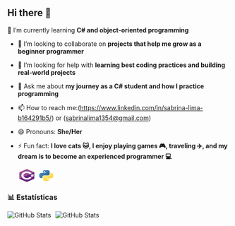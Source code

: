 ## Hi there 👋

 🌱 I’m currently learning **C# and object-oriented programming**  
- 👯 I’m looking to collaborate on **projects that help me grow as a beginner programmer**  
- 🤔 I’m looking for help with **learning best coding practices and building real-world projects**  
- 💬 Ask me about **my journey as a C# student and how I practice programming**  
- 📫 How to reach me:(https://www.linkedin.com/in/sabrina-lima-b164291b5/) or (sabrinalima1354@gmail.com) 
- 😄 Pronouns: **She/Her**  
- ⚡ Fun fact: **I love cats 🐱, I enjoy playing games 🎮, traveling ✈️, and my dream is to become an experienced programmer 💻**

  
         
  <img align="center" alt="Rafa-Csharp" height="30" width="40" src="https://raw.githubusercontent.com/devicons/devicon/master/icons/csharp/csharp-original.svg">
  <img align="center" alt="Rafa-Python" height="30" width="40" src="https://raw.githubusercontent.com/devicons/devicon/master/icons/python/python-original.svg">

### 📊 Estatísticas

<p>
  <img 
    align="left" 
    alt="GitHub Stats" 
    height="200" 
    style="padding-right: 10px;" 
    src="https://github-readme-stats.vercel.app/api?username=Larissakich&show_icons=true&theme=tokyonight&include_all_commits=true&locale=pt-br" 
  />

<img 
      align="left" 
      alt="GitHub Stats" 
      height="200" 
      src="https://github-readme-stats.vercel.app/api/top-langs/?username=larissakich&theme=tokyonight&layout=compact&custom_title=Tecnologias&langs_count=9" 
  />

</p>

